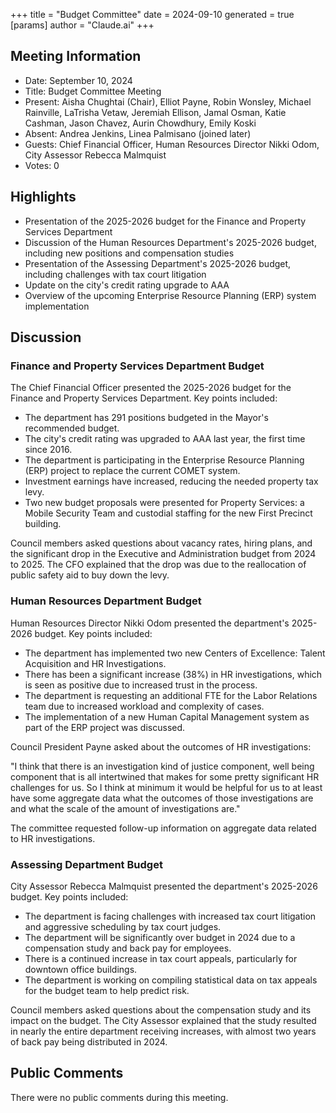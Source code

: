 +++
title = "Budget Committee"
date = 2024-09-10
 generated = true
[params]
  author = "Claude.ai"
+++

## Meeting Information

- Date: September 10, 2024
- Title: Budget Committee Meeting
- Present: Aisha Chughtai (Chair), Elliot Payne, Robin Wonsley, Michael Rainville, LaTrisha Vetaw, Jeremiah Ellison, Jamal Osman, Katie Cashman, Jason Chavez, Aurin Chowdhury, Emily Koski
- Absent: Andrea Jenkins, Linea Palmisano (joined later)
- Guests: Chief Financial Officer, Human Resources Director Nikki Odom, City Assessor Rebecca Malmquist
- Votes: 0

## Highlights

- Presentation of the 2025-2026 budget for the Finance and Property Services Department
- Discussion of the Human Resources Department's 2025-2026 budget, including new positions and compensation studies
- Presentation of the Assessing Department's 2025-2026 budget, including challenges with tax court litigation
- Update on the city's credit rating upgrade to AAA
- Overview of the upcoming Enterprise Resource Planning (ERP) system implementation

## Discussion

### Finance and Property Services Department Budget

The Chief Financial Officer presented the 2025-2026 budget for the Finance and Property Services Department. Key points included:

- The department has 291 positions budgeted in the Mayor's recommended budget.
- The city's credit rating was upgraded to AAA last year, the first time since 2016.
- The department is participating in the Enterprise Resource Planning (ERP) project to replace the current COMET system.
- Investment earnings have increased, reducing the needed property tax levy.
- Two new budget proposals were presented for Property Services: a Mobile Security Team and custodial staffing for the new First Precinct building.

Council members asked questions about vacancy rates, hiring plans, and the significant drop in the Executive and Administration budget from 2024 to 2025. The CFO explained that the drop was due to the reallocation of public safety aid to buy down the levy.

### Human Resources Department Budget

Human Resources Director Nikki Odom presented the department's 2025-2026 budget. Key points included:

- The department has implemented two new Centers of Excellence: Talent Acquisition and HR Investigations.
- There has been a significant increase (38%) in HR investigations, which is seen as positive due to increased trust in the process.
- The department is requesting an additional FTE for the Labor Relations team due to increased workload and complexity of cases.
- The implementation of a new Human Capital Management system as part of the ERP project was discussed.

Council President Payne asked about the outcomes of HR investigations:

"I think that there is an investigation kind of justice component, well being component that is all intertwined that makes for some pretty significant HR challenges for us. So I think at minimum it would be helpful for us to at least have some aggregate data what the outcomes of those investigations are and what the scale of the amount of investigations are."

The committee requested follow-up information on aggregate data related to HR investigations.

### Assessing Department Budget

City Assessor Rebecca Malmquist presented the department's 2025-2026 budget. Key points included:

- The department is facing challenges with increased tax court litigation and aggressive scheduling by tax court judges.
- The department will be significantly over budget in 2024 due to a compensation study and back pay for employees.
- There is a continued increase in tax court appeals, particularly for downtown office buildings.
- The department is working on compiling statistical data on tax appeals for the budget team to help predict risk.

Council members asked questions about the compensation study and its impact on the budget. The City Assessor explained that the study resulted in nearly the entire department receiving increases, with almost two years of back pay being distributed in 2024.

## Public Comments

There were no public comments during this meeting.
